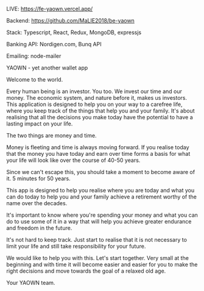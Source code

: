 LIVE: https://fe-yaown.vercel.app/

Backend: https://github.com/MaLIE2018/be-yaown

Stack: Typescript, React, Redux, MongoDB, expressjs

Banking API: Nordigen.com, Bunq API

Emailing: node-mailer

YAOWN - yet another wallet app

Welcome to the world.

Every human being is an investor. You too. We invest our time and our money. The economic system, and nature before it, makes us investors.
This application is designed to help you on your way to a carefree life, where you keep track of the things that help you and your family.
It's about realising that all the decisions you make today have the potential to have a lasting impact on your life.

The two things are money and time.

Money is fleeting and time is always moving forward. If you realise today that the money you have today and earn over time forms a basis for what your life will look like over the course of 40-50 years.

Since we can't escape this, you should take a moment to become aware of it. 5 minutes for 50 years.

This app is designed to help you realise where you are today and what you can do today to help you and your family achieve a retirement worthy of the name over the decades.

It's important to know where you're spending your money and what you can do to use some of it in a way that will help you achieve greater endurance and freedom in the future.

It's not hard to keep track. Just start to realise that it is not necessary to limit your life and still take responsibility for your future.

We would like to help you with this. Let's start together. Very small at the beginning and with time it will become easier and easier for you to make the right decisions and move towards the goal of a relaxed old age.

Your YAOWN team.
